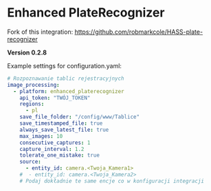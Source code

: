 # Enhanced PlateRecognizer

Fork of this integration: https://github.com/robmarkcole/HASS-plate-recognizer

**Version 0.2.8**

Example settings for configuration.yaml:

```yaml
# Rozpoznawanie tablic rejestracyjnych
image_processing:
  - platform: enhanced_platerecognizer
    api_token: "TWÓJ_TOKEN"
    regions:
      - pl
    save_file_folder: "/config/www/Tablice"
    save_timestamped_file: true
    always_save_latest_file: true
    max_images: 10
    consecutive_captures: 1
    capture_interval: 1.2
    tolerate_one_mistake: true
    source:
      - entity_id: camera.<Twoja_Kamera1>
    #  - entity_id: camera.<Twoja_Kamera2>
    # Podaj dokładnie te same encje co w konfiguracji integracji
```